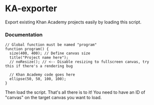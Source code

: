 # KA-exporter
Export existing Khan Academy projects easily by loading this script.

### Documentation

```
// Global function must be named "program"
function program() {
  size(400, 400); // Define canvas size
  title("Project name here");
  // noResize(); // <-- Disable resizing to fullscreen canvas, try this if there's a rendering bug

  // Khan Academy code goes here
  ellipse(50, 50, 100, 100);
}

```

Then load the script. That's all there is to it! You need to have an ID of "canvas" on the target canvas you want to load.
